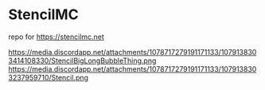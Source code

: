 # StencilMC

repo for https://stencilmc.net

https://media.discordapp.net/attachments/1078717279191171133/1079138303414108330/StencilBigLongBubbleThing.png
https://media.discordapp.net/attachments/1078717279191171133/1079138303237959710/Stencil.png
